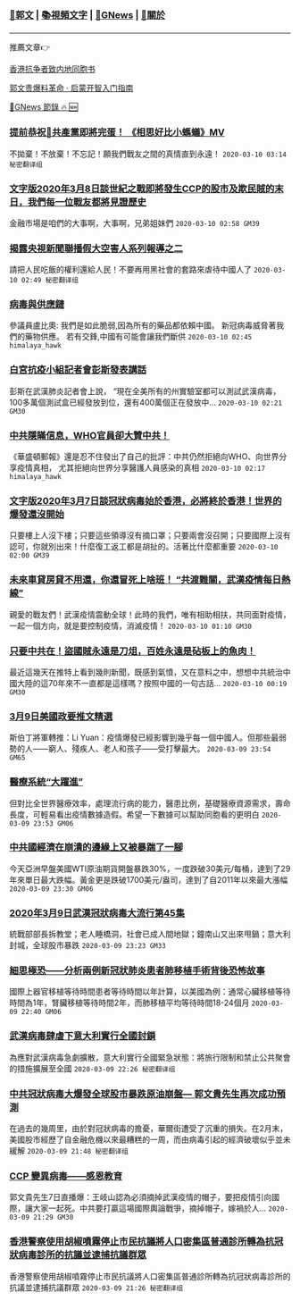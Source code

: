 ###  [:eagle:郭文](https://github.com/ourhimalayas/txt) | [:books:視頻文字](https://github.com/ourhimalayas/txt/blob/master/content/README.md) | [:newspaper:GNews](https://github.com/ourhimalayas/txt/blob/master/content/gnews/README.md) | [:pray:關於](https://github.com/ourhimalayas/home/tree/master/about)
---

推薦文章:point_right:

[香港抗争者致内地同胞书](https://github.com/ourhimalayas/news/blob/master/2019/08/a_letter_from_the_hong_kong_people.md)

[郭文贵爆料革命 · 启蒙开智入门指南](https://github.com/ourhimalayas/txt/issues/1)

[:newspaper:GNews 節錄 :fire: :new:](https://github.com/ourhimalayas/txt/blob/master/content/gnews/README.md) 



### [提前恭祝🎉共產黨即將完蛋！ 《相思好比小螞蟻》MV](/content/gnews/1/README.md)

不拋棄！不放棄！不忘記！願我們戰友之間的真情直到永遠！  `2020-03-10 03:14 秘密翻译组`

### [文字版2020年3月8日談世紀之戰即將發生CCP的股市及欺民賊的末日，我們每一位戰友都將見證歷史](/content/gnews/2/README.md)

金融市場是咱們的大事啊，大事啊，兄弟姐妹們  `2020-03-10 02:58 GM39`

### [揭露央視新聞聯播假大空害人系列報導之二](/content/gnews/3/README.md)

請把人民吃飯的權利還給人民！不要再用黑社會的套路來虐待中國人了  `2020-03-10 02:49 秘密翻译组`

### [病毒與供應鏈](/content/gnews/4/README.md)

參議員盧比奧: 我們是如此脆弱,因為所有的藥品都依賴中國。 新冠病毒威脅著我們的藥物供應。 若有交鋒,中國有可能會讓我們斷供  `2020-03-10 02:45 himalaya_hawk`

### [白宮抗疫小組記者會彭斯發表講話](/content/gnews/5/README.md)

彭斯在武漢肺炎記者會上說， “現在全美所有的州實驗室都可以測試武漢病毒，100多萬個測試盒已經發放到位，還有400萬個正在發放中...  `2020-03-10 02:21 GM30`

### [中共隱瞞信息，WHO官員卻大贊中共！](/content/gnews/6/README.md)

《華盛頓郵報》還是忍不住發出了自己的批評：中共仍然拒絕向WHO、向世界分享疫情真相， 尤其拒絕向世界分享醫護人員感染的真相  `2020-03-10 02:17 himalaya_hawk`

### [文字版2020年3月7日談冠狀病毒始於香港，必將終於香港！世界的爆發還沒開始](/content/gnews/7/README.md)

只要樓上人沒下樓；只要這些領導沒有摘口罩；只要兩會沒召開；只要國際上沒有認可，你就別出來！什麼復工返工都是胡扯的。活著比什麼都重要  `2020-03-10 02:00 GM39`

### [未來車貸房貸不用還，你還冒死上啥班！ “共渡難關，武漢疫情每日熱線”](/content/gnews/8/README.md)

親愛的戰友們！武漢疫情震動全球！此時的我們，唯有相助相扶，共同面對疫情，一起一個方向，就是要控制疫情，消滅疫情！  `2020-03-10 01:10 GM30`

### [只要中共在！盜國賊永遠是刀俎，百姓永遠是砧板上的魚肉！](/content/gnews/9/README.md)

最近這幾天在推特上看到幾則新聞，既感到氣憤，又在意料之中，想想中共統治中國大陸的這70年來不一直都是這樣嗎？按照中國的一句古話...  `2020-03-10 00:19 GM30`

### [3月9日美國政要推文精選](/content/gnews/10/README.md)

斯伯丁將軍轉推：Li Yuan：疫情爆發已經影響到幾乎每一個中國人。但那些最弱勢的人——窮人、殘疾人、老人和孩子——受打擊最大。  `2020-03-09 23:54 GM65`

### [醫療系統“大躍進”](/content/gnews/11/README.md)

但對比全世界醫療效率，處理流行病的能力，醫患比例，基礎醫療資源需求，壽命長度，可輕易看出疫情數據造假。希望一下數據可以幫助同胞看的更明白  `2020-03-09 23:53 GM06`

### [中共國經濟在崩潰的邊緣上又被暴踹了一腳](/content/gnews/12/README.md)

今天亞洲早盤美國WTI原油期貨開盤暴跌30%，一度跌破30美元/每桶，達到了29年來單日最大跌幅。黃金更是跌破1700美元/盎司，達到了自2011年以來最大漲幅  `2020-03-09 23:30 GM06`

### [2020年3月9日武漢冠狀病毒大流行第45集](/content/gnews/13/README.md)

統戰部部長拆教堂；老人睡橋洞，社會已成人間地獄；鐘南山又出來甩鍋；意大利封城，全球股市暴跌  `2020-03-09 23:23 GM33`

### [細思極恐——分析兩例新冠狀肺炎患者肺移植手術背後恐怖故事](/content/gnews/14/README.md)

國際上器官移植等待時間患者等待時間以年計算，以美國為例：通常心臟移植等待時間為1年，腎臟移植等待時間2年，而肺移植平均等待時間18-24個月  `2020-03-09 22:40 GM06`

### [武漢病毒肆虐下意大利實行全國封鎖](/content/gnews/15/README.md)

為應對武漢病毒急劇擴散，意大利實行全國緊急狀態：將旅行限制和禁止公共聚會的措施擴展至全國  `2020-03-09 22:26 秘密翻译组`

### [中共冠狀病毒大爆發全球股市暴跌原油崩盤&#8212; 郭文貴先生再次成功預測](/content/gnews/16/README.md)

在過去的幾周里，由於對冠狀病毒的擔憂，華爾街遭受了沉重的損失。在2月末，美國股市經歷了自金融危機以來最糟糕的一周，而由病毒引起的經濟破壞似乎並未緩解  `2020-03-09 21:48 秘密翻译组`

### [CCP 變異病毒——感恩教育](/content/gnews/17/README.md)

郭文貴先生7日直播爆：王岐山認為必須摘掉武漢疫情的帽子，要把疫情引向國際，讓大家一起死。中共要打贏這場國際輿論戰爭，摘掉帽子，嫁禍於人...  `2020-03-09 21:29 GM30`

### [香港警察使用胡椒噴霧停止市民抗議將人口密集區普通診所轉為抗冠狀病毒診所的抗議並逮捕抗議群眾](/content/gnews/18/README.md)

香港警察使用胡椒噴霧停止市民抗議將人口密集區普通診所轉為抗冠狀病毒診所的抗議並逮捕抗議群眾  `2020-03-09 21:26 秘密翻译组`

